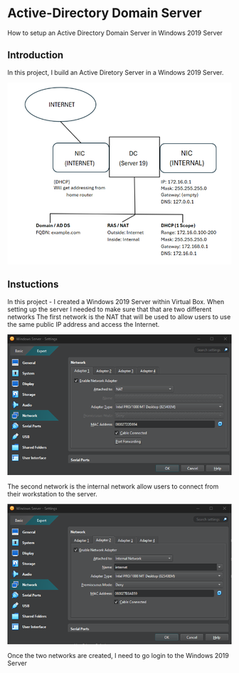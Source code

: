 # Active-Directory Domain Server
How to setup an Active Directory Domain Server in Windows 2019 Server

## Introduction

In this project, I build an Active Diretory Server in a Windows 2019 Server.

![image](https://github.com/seanmarqueling/Active-Directory/blob/main/0.%20Direction.png?raw=true)

## Instuctions

In this project - I created a Windows 2019 Server within Virtual Box. When setting up the server I needed to make sure that that are two different networks
The first network is the NAT that will be used to allow users to use the same public IP address and access the Internet.

![image](https://github.com/seanmarqueling/Active-Directory/blob/main/1.%20NAT.png?raw=true)

The second network is the internal network allow users to connect from their workstation to the server.

![image](https://github.com/seanmarqueling/Active-Directory/blob/main/2.%20Internet.png?raw=true)

Once the two networks are created, I need to go login to the Windows 2019 Server
